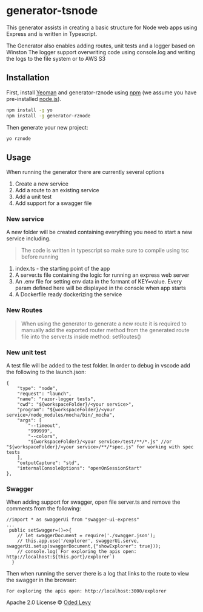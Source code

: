 # generator-tsnode 
This generator assists in creating a basic structure for Node web apps using Express and is written in Typescript.

The Generator also enables adding routes, unit tests and a logger based on Winston
The logger support overwriting code using console.log and writing the logs to the file system or to AWS S3

## Installation

First, install [Yeoman](http://yeoman.io) and generator-rznode using [npm](https://www.npmjs.com/) (we assume you have pre-installed [node.js](https://nodejs.org/)).

```bash
npm install -g yo
npm install -g generator-rznode
```

Then generate your new project:

```bash
yo rznode
```

## Usage
When running the generator there are currently several options
1. Create a new service
2. Add a route to an existing service
3. Add a unit test
4. Add support for a swagger file

### New service
A new folder will be created containing everything you need to start a new service including.
> The code is written in typescript so make sure to compile using tsc before running
1. index.ts - the starting point of the app
2. A server.ts file containing the logic for running an express web server
3. An .env file for setting env data in the formant of KEY=value. Every param defined here will be displayed in the console when app starts
4. A Dockerfile ready dockerizing the service


### New Routes
> When using the generator to generate a new route it is required to manually add the exported router method from the generated route
> file into the server.ts inside method: setRoutes()

### New unit test
A test file will be added to the test folder.
In order to debug in vscode add the following to the launch.json:
```
{
    "type": "node",
    "request": "launch",
    "name": "razor-logger tests",
    "cwd": "${workspaceFolder}/<your service>",
    "program": "${workspaceFolder}/<your service>/node_modules/mocha/bin/_mocha",
    "args": [
        "--timeout",
        "999999",
        "--colors",
        "${workspaceFolder}/<your service>/test/**/*.js" //or "${workspaceFolder}/<your service>/**/*spec.js" for working with spec tests
    ],
    "outputCapture": "std",
    "internalConsoleOptions": "openOnSessionStart"
},
```

### Swagger
When adding support for swagger, open file server.ts and remove the comments from the following:
```
//import * as swaggerUi from "swagger-ui-express"
...
 public setSwagger=()=>{
    // let swaggerDocument = require('./swagger.json');
    // this.app.use('/explorer', swaggerUi.serve, swaggerUi.setup(swaggerDocument,{"showExplorer": true}));
    // console.log(`For exploring the apis open: http://localhost:${this.port}/explorer`)
  }
```
Then when running the server there is a log that links to the route to view the swagger in the browser:
```
For exploring the apis open: http://localhost:3000/explorer
```




Apache 2.0 License © [Oded Levy]()

